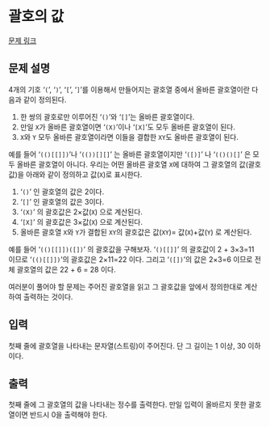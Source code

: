 # 괄호의 값
[문제 링크](https://www.acmicpc.net/problem/2504)
## 문제 설명

<p>4개의 기호 &lsquo;<code>(</code>&rsquo;, &lsquo;<code>)</code>&rsquo;, &lsquo;<code>[</code>&rsquo;, &lsquo;<code>]</code>&rsquo;를 이용해서 만들어지는 괄호열 중에서 올바른 괄호열이란 다음과 같이 정의된다.</p>

<ol>
<li>한 쌍의 괄호로만 이루어진 &lsquo;<code>()</code>&rsquo;와 &lsquo;<code>[]</code>&rsquo;는 올바른 괄호열이다. </li>
<li>만일 <code>X</code>가 올바른 괄호열이면 &lsquo;<code>(X)</code>&rsquo;이나 &lsquo;<code>[X]</code>&rsquo;도 모두 올바른 괄호열이 된다. </li>
<li><code>X</code>와 <code>Y</code> 모두 올바른 괄호열이라면 이들을 결합한 <code>XY</code>도 올바른 괄호열이 된다.</li>
</ol>

<p>예를 들어 &lsquo;<code>(()[[]])</code>&rsquo;나 &lsquo;<code>(())[][]</code>&rsquo; 는 올바른 괄호열이지만 &lsquo;<code>([)]</code>&rsquo; 나 &lsquo;<code>(()()[]</code>&rsquo; 은 모두 올바른 괄호열이 아니다. 우리는 어떤 올바른 괄호열 <code>X</code>에 대하여 그 괄호열의 값(괄호값)을 아래와 같이 정의하고 값(<code>X</code>)로 표시한다. </p>

<ol>
<li>&lsquo;<code>()</code>&rsquo; 인 괄호열의 값은 2이다.</li>
<li>&lsquo;<code>[]</code>&rsquo; 인 괄호열의 값은 3이다.</li>
<li>&lsquo;<code>(X)</code>&rsquo; 의 괄호값은 2&times;값(<code>X</code>) 으로 계산된다.</li>
<li>&lsquo;<code>[X]</code>&rsquo; 의 괄호값은 3&times;값(<code>X</code>) 으로 계산된다.</li>
<li>올바른 괄호열 <code>X</code>와 <code>Y</code>가 결합된 <code>XY</code>의 괄호값은 값(<code>XY</code>)= 값(<code>X</code>)+값(<code>Y</code>) 로 계산된다.</li>
</ol>

<p>예를 들어 &lsquo;<code>(()[[]])([])</code>&rsquo; 의 괄호값을 구해보자. &lsquo;<code>()[[]]</code>&rsquo; 의 괄호값이 2 + 3&times;3=11 이므로 &lsquo;<code>(()[[]])</code>&rsquo;의 괄호값은 2&times;11=22 이다. 그리고 &lsquo;<code>([])</code>&rsquo;의 값은 2&times;3=6 이므로 전체 괄호열의 값은 22 + 6 = 28 이다.</p>

<p>여러분이 풀어야 할 문제는 주어진 괄호열을 읽고 그 괄호값을 앞에서 정의한대로 계산하여 출력하는 것이다. </p>


## 입력

<p>첫째 줄에 괄호열을 나타내는 문자열(스트링)이 주어진다. 단 그 길이는 1 이상, 30 이하이다.</p>


## 출력
<p>첫째 줄에 그 괄호열의 값을 나타내는 정수를 출력한다. 만일 입력이 올바르지 못한 괄호열이면 반드시 0을 출력해야 한다. </p>

